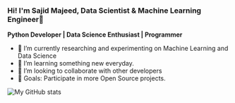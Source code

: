 ### Hi! I'm Sajid Majeed, Data Scientist & Machine Learning Engineer👋 
**Python Developer | Data Science Enthusiast | Programmer**



<!--
**SajidMajeed92/SajidMajeed92** is a ✨ _special_ ✨ repository because its `README.md` (this file) appears on your GitHub profile.

Here are some ideas to get you started:
-->
- 🔭  I’m currently researching and experimenting on Machine Learning and Data Science 
- 🌱 I’m learning something new everyday.
- 👯 I’m looking to collaborate with other developers
- 🙌 Goals: Participate in more Open Source projects.

 <!--
- 📫 How to reach me:

- 😄 Pronouns: ...
- ⚡ Fun fact: ...
-->
![My GitHub stats](https://github-readme-stats.vercel.app/api?username=SajidMajeed92&theme=dark&show_icons=true)
 
